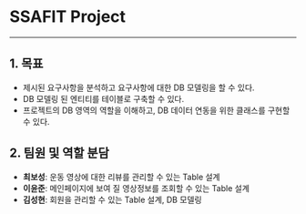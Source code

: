 # SSAFIT Project
----------
## 1. 목표
- 제시된 요구사항을 분석하고 요구사항에 대한 DB 모델링을 할 수 있다.
- DB 모델링 된 엔티티를 테이블로 구축할 수 있다.
- 프로젝트의 DB 영역의 역할을 이해하고, DB 데이터 연동을 위한 클래스를 구현할 수
있다.

## 2. 팀원 및 역할 분담
- **최보성**: 운동 영상에 대한 리뷰를 관리할 수 있는 Table 설계
- **이윤준**: 메인페이지에 보여 질 영상정보를 조회할 수 있는 Table 설계
- **김성현**: 회원을 관리할 수 있는 Table 설계, DB 모델링